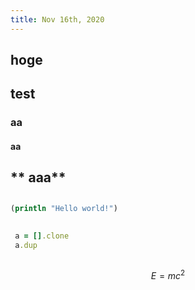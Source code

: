 ```yaml
---
title: Nov 16th, 2020
---
```


## hoge
## test
### aa
#### **aa**
## ** aaa**
##
```clojure
(println "Hello world!")
```
##
```ruby
 a = [].clone
 a.dup
 ```
##
##
$$E = mc^2$$
##
